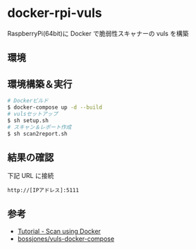 # docker-rpi-vuls

RaspberryPi(64bit)に Docker で脆弱性スキャナーの vuls を構築

## 環境

## 環境構築＆実行

```bash
# Dockerビルド
$ docker-compose up -d --build
# vulsセットアップ
$ sh setup.sh
# スキャン＆レポート作成
$ sh scan2report.sh
```

## 結果の確認

下記 URL に接続

```
http://[IPアドレス]:5111
```

## 参考

- [Tutorial - Scan using Docker](https://vuls.io/docs/ja/tutorial-docker.html)
- [bossjones/vuls-docker-compose](https://github.com/bossjones/vuls-docker-compose)
